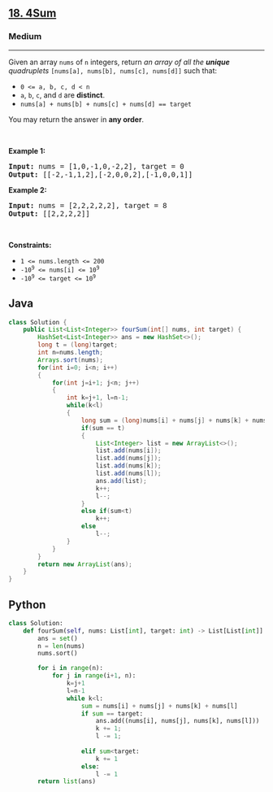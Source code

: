 <h2><a href="https://leetcode.com/problems/4sum/">18. 4Sum</a></h2><h3>Medium</h3><hr><p>Given an array <code>nums</code> of <code>n</code> integers, return <em>an array of all the <strong>unique</strong> quadruplets</em> <code>[nums[a], nums[b], nums[c], nums[d]]</code> such that:</p>

<ul>
	<li><code>0 &lt;= a, b, c, d&nbsp;&lt; n</code></li>
	<li><code>a</code>, <code>b</code>, <code>c</code>, and <code>d</code> are <strong>distinct</strong>.</li>
	<li><code>nums[a] + nums[b] + nums[c] + nums[d] == target</code></li>
</ul>

<p>You may return the answer in <strong>any order</strong>.</p>

<p>&nbsp;</p>
<p><strong class="example">Example 1:</strong></p>

<pre>
<strong>Input:</strong> nums = [1,0,-1,0,-2,2], target = 0
<strong>Output:</strong> [[-2,-1,1,2],[-2,0,0,2],[-1,0,0,1]]
</pre>

<p><strong class="example">Example 2:</strong></p>

<pre>
<strong>Input:</strong> nums = [2,2,2,2,2], target = 8
<strong>Output:</strong> [[2,2,2,2]]
</pre>

<p>&nbsp;</p>
<p><strong>Constraints:</strong></p>

<ul>
	<li><code>1 &lt;= nums.length &lt;= 200</code></li>
	<li><code>-10<sup>9</sup> &lt;= nums[i] &lt;= 10<sup>9</sup></code></li>
	<li><code>-10<sup>9</sup> &lt;= target &lt;= 10<sup>9</sup></code></li>
</ul>

## Java
```java
class Solution {
    public List<List<Integer>> fourSum(int[] nums, int target) {
        HashSet<List<Integer>> ans = new HashSet<>();
        long t = (long)target;
        int n=nums.length;
        Arrays.sort(nums);
        for(int i=0; i<n; i++)
        {
            for(int j=i+1; j<n; j++)
            {
                int k=j+1, l=n-1;
                while(k<l)
                {
                    long sum = (long)nums[i] + nums[j] + nums[k] + nums[l];
                    if(sum == t)
                    {
                        List<Integer> list = new ArrayList<>();
                        list.add(nums[i]);
                        list.add(nums[j]);
                        list.add(nums[k]);
                        list.add(nums[l]);
                        ans.add(list);
                        k++;
                        l--;
                    }
                    else if(sum<t)
                        k++;
                    else
                        l--;
                }
            }
        }
        return new ArrayList(ans);
    }
}
```

## Python
```python
class Solution:
    def fourSum(self, nums: List[int], target: int) -> List[List[int]]:
        ans = set()
        n = len(nums)
        nums.sort()

        for i in range(n): 
            for j in range(i+1, n): 
                k=j+1
                l=n-1
                while k<l:
                    sum = nums[i] + nums[j] + nums[k] + nums[l]
                    if sum == target:
                        ans.add((nums[i], nums[j], nums[k], nums[l]))
                        k += 1;
                        l -= 1;
                    
                    elif sum<target:
                        k += 1
                    else:
                        l -= 1
        return list(ans)
```

